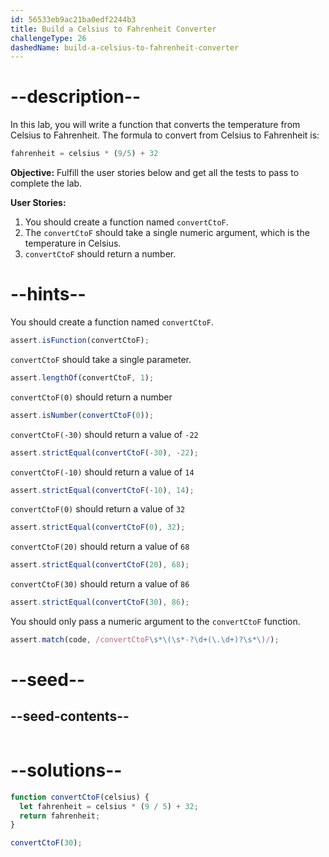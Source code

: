 ```yaml
---
id: 56533eb9ac21ba0edf2244b3
title: Build a Celsius to Fahrenheit Converter
challengeType: 26
dashedName: build-a-celsius-to-fahrenheit-converter
---
```


# --description--

In this lab, you will write a function that converts the temperature from Celsius to Fahrenheit. The formula to convert from Celsius to Fahrenheit is:

```js
fahrenheit = celsius * (9/5) + 32
```

**Objective:** Fulfill the user stories below and get all the tests to pass to complete the lab.

**User Stories:**

1. You should create a function named `convertCtoF`.
2. The `convertCtoF` should take a single numeric argument, which is the temperature in Celsius.
3. `convertCtoF` should return a number.

# --hints--

You should create a function named `convertCtoF`.

```js
assert.isFunction(convertCtoF);
```

`convertCtoF` should take a single parameter.

```js
assert.lengthOf(convertCtoF, 1);
```

`convertCtoF(0)` should return a number

```js
assert.isNumber(convertCtoF(0));
```

`convertCtoF(-30)` should return a value of `-22`

```js
assert.strictEqual(convertCtoF(-30), -22);
```

`convertCtoF(-10)` should return a value of `14`

```js
assert.strictEqual(convertCtoF(-10), 14);
```

`convertCtoF(0)` should return a value of `32`

```js
assert.strictEqual(convertCtoF(0), 32);
```

`convertCtoF(20)` should return a value of `68`

```js
assert.strictEqual(convertCtoF(20), 68);
```

`convertCtoF(30)` should return a value of `86`

```js
assert.strictEqual(convertCtoF(30), 86);
```

You should only pass a numeric argument to the `convertCtoF` function.

```js
assert.match(code, /convertCtoF\s*\(\s*-?\d+(\.\d+)?\s*\)/);
```

# --seed--

## --seed-contents--

```js

```

# --solutions--

```js
function convertCtoF(celsius) {
  let fahrenheit = celsius * (9 / 5) + 32;
  return fahrenheit;
}

convertCtoF(30);
```
